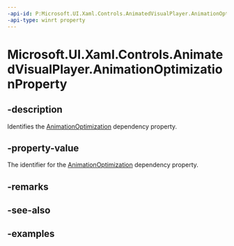 ```yaml
---
-api-id: P:Microsoft.UI.Xaml.Controls.AnimatedVisualPlayer.AnimationOptimizationProperty
-api-type: winrt property
---
```


# Microsoft.UI.Xaml.Controls.AnimatedVisualPlayer.AnimationOptimizationProperty

<!--
public static Microsoft.UI.Xaml.DependencyProperty AnimationOptimizationProperty { get; }
-->

## -description

Identifies the [AnimationOptimization](animatedvisualplayer_animationoptimization.md) dependency property.

## -property-value

The identifier for the [AnimationOptimization](animatedvisualplayer_animationoptimization.md) dependency property.

## -remarks

## -see-also

## -examples

